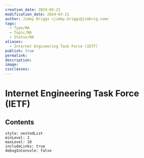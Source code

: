 ```yaml
---
creation_date: 2024-03-21
modification_date: 2024-03-21
author: Jimmy Briggs <jimmy.briggs@jimbrig.com>
tags:
  - Type/NA
  - Topic/NA
  - Status/NA
aliases:
  - Internet Engineering Task Force (IETF)
publish: true
permalink:
description:
image:
cssclasses:
---
```



# Internet Engineering Task Force (IETF)

## Contents

```table-of-contents
style: nestedList
minLevel: 2
maxLevel: 10
includeLinks: true
debugInConsole: false
```
